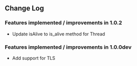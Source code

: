 ## Change Log

### Features implemented / improvements in 1.0.2
* Update isAlive to is_alive method for Thread

### Features implemented / improvements in 1.0.0dev
* Add support for TLS
